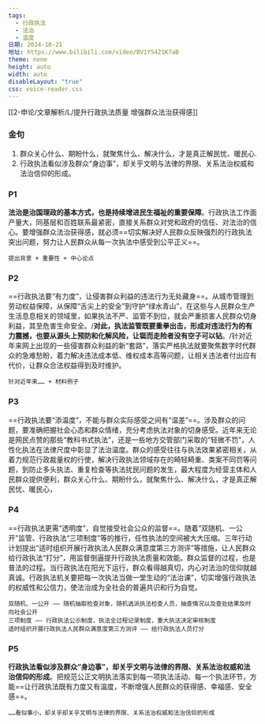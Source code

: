 ```yaml
---
tags:
  - 行政执法
  - 法治
  - 温度
日期: 2024-10-21
地址: https://www.bilibili.com/video/BV1YS421K7aB
theme: none
height: auto
width: auto
disableLayout: "true"
css: voice-reader.css
---
```

[[2-申论/文章解析/L/提升行政执法质量 增强群众法治获得感]]
### 金句

1. 群众关心什么、期盼什么，就聚焦什么、解决什么，才是真正解民忧、暖民心.
2. 行政执法看似涉及群众“身边事”，却关乎文明与法律的界限、关系法治权威和法治信仰的形成。

### P1

**法治是治国理政的基本方式，也是持续增进民生福祉的重要保障**。行政执法工作面产量大，同基层和百姓联系最紧密，直接关系群众对党和政府的信任、对法治的信心。要增强群众法治获得感，就必须==切实解决好人民群众反映强烈的行政执法突出问题，努力让人民群众从每一次执法中感受到公平正义==。

	提出背景 + 重要性 + 中心论点
### P2

==行政执法要“有力度”，让侵害群众利益的违法行为无处藏身==。从城市管理到劳动权益保障，从保障“舌尖上的安全”到守护“绿水青山”，在这些与人民群众生产生活息息相关的领域里，如果执法不严、监管不到位，就会严重损害人民群众切身利益，其至危害生命安全。/**对此，执法监管既要重拳出击，形成对违法行为的有力震撼，也要从源头上预防和化解风险，让铤而走险者没有空子可以钻**。/针对近年来网上出现的一些侵害群众利益的新“套路”，落实严格执法就要聚焦数字时代群众的急难愁盼，着力解决违法成本低、维权成本高等问题，让相关违法者付出应有代价，让群众合法权益得到及时维护。

	针对近年来…… + 材料例子
### P3

==行政执法要“添温度”，不能与群众实际感受之间有“温差”==。涉及群众的问题，要准确把握社会心态和群众情绪，充分考虑执法对象的切身感受。近年来无论是网民点赞的那些“教科书式执法”，还是一些地方交管部门采取的“轻微不罚”，人性化执法在法律尺度中彰显了法治温度。群众的感受往往与执法效果紧密相关，从着力规范行政裁量权的行使，解决行政执法领域存在的畸轻畸重、类案不同罚等问题，到防止多头执法、重复检查等执法扰民问题的发生，最大程度为经营主体和人民群众提供便利，群众关心什么、期盼什么，就聚焦什么、解决什么，才是真正解民忧、暖民心，

	
### P4

==行政执法更需“透明度”，自觉接受社会公众的监督==。随着“双随机、一公开”监管、行政执法“三项制度”等的推行，任性执法的空间被大大压缩。三年行动计划提出“适时组织开展行政执法人民群众满意度第三方测评”等措施，让人民群众给行政执法“打分”，用监督倒逼提升行政执法质量和效能。群众监督的过程，也是普法的过程。当行政执法在阳光下运行，群众看得越真切，内心对法治的信仰就越真诚。行政执法机关要把每一次执法当做一堂生动的“法治课”，切实增强行政执法的权威性和公信力，使法治成为全社会的普遍共识和行为自觉。

	双随机、一公开 —— 随机抽取检查对象，随机选派执法检查人员，抽查情况以及查处结果及时向社会公开
	三项制度 —— 行政执法公示制度，执法全过程记录制度，重大执法决定审核制度
	适时组织开展行政执法人民群众满意度第三方测评 —— 给行政执法人员打分
### P5

**行政执法看似涉及群众“身边事”，却关乎文明与法律的界限、关系法治权威和法治信仰的形成**。把规范公正文明执法落实到每一项执法活动、每一个执法环节，方能==让行政执法既有力度又有温度，不断增强人民群众的获得感、幸福感、安全感==。

	……看似事小，却关乎却关乎文明与法律的界限、关系法治权威和法治信仰的形成

